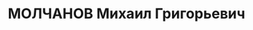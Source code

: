 ---
title: МОЛЧАНОВ Михаил Григорьевич
description: '1902 р., с. Костянтинівка Знам''янського р-ну Одеської обл., українець,
  з селян, позапартійний, освіта середня, старший інженер відділу головного механіка
  Дніпропетровського з-ду ім. Молотова.

  28.11.1937 р.звинувачений у належності до а/рад. організації, розстріляний 29.11.1937
  р.

  Реабілітований 09.08.1957 р.'
---